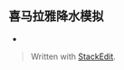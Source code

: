 ## 喜马拉雅降水模拟
- 




> Written with [StackEdit](https://stackedit.io/).
<!--stackedit_data:
eyJoaXN0b3J5IjpbMTMyMzMzNTQ5NF19
-->